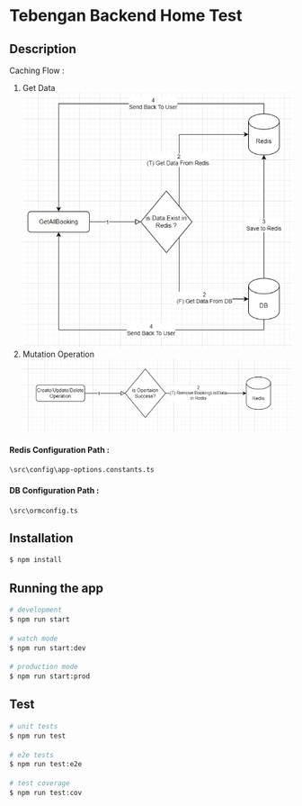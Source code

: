 # Tebengan Backend Home Test
## Description
Caching Flow :
1. Get Data
![alt text](https://github.com/Isra1112/tebengan-home-test/blob/master/img/redis-1.jpg?raw=true)
2. Mutation Operation 
![alt text](https://github.com/Isra1112/tebengan-home-test/blob/master/img/redis-2.jpg?raw=true)


#### Redis Configuration Path :
```sh
\src\config\app-options.constants.ts
```

#### DB Configuration Path :
```path
\src\ormconfig.ts
```

## Installation

```bash
$ npm install
```

## Running the app

```bash
# development
$ npm run start

# watch mode
$ npm run start:dev

# production mode
$ npm run start:prod
```

## Test

```bash
# unit tests
$ npm run test

# e2e tests
$ npm run test:e2e

# test coverage
$ npm run test:cov
```
